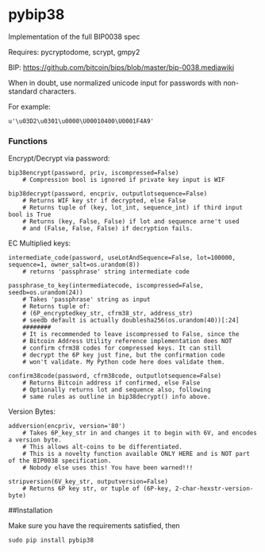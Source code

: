 # pybip38
Implementation of the full BIP0038 spec

Requires:  pycryptodome, scrypt, gmpy2

BIP:  https://github.com/bitcoin/bips/blob/master/bip-0038.mediawiki

When in doubt, use normalized unicode input for passwords with non-standard characters.

For example:

    u'\u03D2\u0301\u0000\U00010400\U0001F4A9'


### Functions

Encrypt/Decrypt via password:

    bip38encrypt(password, priv, iscompressed=False)
        # Compression bool is ignored if private key input is WIF

    bip38decrypt(password, encpriv, outputlotsequence=False)
        # Returns WIF key str if decrypted, else False
        # Returns tuple of (key, lot_int, sequence_int) if third input bool is True
        # Returns (key, False, False) if lot and sequence arne't used
        # and (False, False, False) if decryption fails.

EC Multiplied keys:

    intermediate_code(password, useLotAndSequence=False, lot=100000, sequence=1, owner_salt=os.urandom(8))
        # returns 'passphrase' string intermediate code

    passphrase_to_key(intermediatecode, iscompressed=False, seedb=os.urandom(24))
        # Takes 'passphrase' string as input
        # Returns tuple of:
        # (6P_encryptedkey_str, cfrm38_str, address_str)
        # seedb default is actually doublesha256(os.urandom(40))[:24]
        ########
        # It is recommended to leave iscompressed to False, since the
        # Bitcoin Address Utility reference implementation does NOT
        # confirm cfrm38 codes for compressed keys. It can still
        # decrypt the 6P key just fine, but the confirmation code
        # won't validate. My Python code here does validate them.

    confirm38code(password, cfrm38code, outputlotsequence=False)
        # Returns Bitcoin address if confirmed, else False
        # Optionally returns lot and sequence also, following
        # same rules as outline in bip38decrypt() info above.

Version Bytes:

    addversion(encpriv, version='80')
        # Takes 6P_key_str in and changes it to begin with 6V, and encodes a version byte.
        # This allows alt-coins to be differentiated.
        # This is a novelty function available ONLY HERE and is NOT part of the BIP0038 specification.
        # Nobody else uses this! You have been warned!!!

    stripversion(6V_key_str, outputversion=False)
        # Returns 6P key str, or tuple of (6P-key, 2-char-hexstr-version-byte)


##Installation

Make sure you have the requirements satisfied, then

    sudo pip install pybip38

